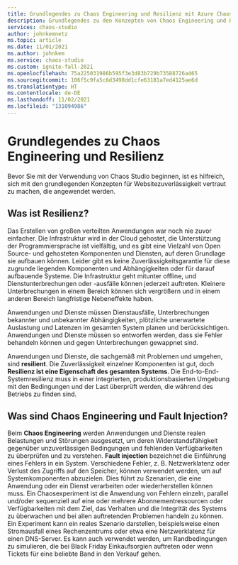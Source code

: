 ```yaml
---
title: Grundlegendes zu Chaos Engineering und Resilienz mit Azure Chaos Studio
description: Grundlegendes zu den Konzepten von Chaos Engineering und Resilienz.
services: chaos-studio
author: johnkemnetz
ms.topic: article
ms.date: 11/01/2021
ms.author: johnkem
ms.service: chaos-studio
ms.custom: ignite-fall-2021
ms.openlocfilehash: 75a225031986b595f3e3d83b729b73588726a465
ms.sourcegitcommit: 106f5c9fa5c6d3498dd1cfe63181a7ed4125ae6d
ms.translationtype: HT
ms.contentlocale: de-DE
ms.lasthandoff: 11/02/2021
ms.locfileid: "131094986"
---
```

# <a name="understanding-chaos-engineering-and-resilience"></a>Grundlegendes zu Chaos Engineering und Resilienz

Bevor Sie mit der Verwendung von Chaos Studio beginnen, ist es hilfreich, sich mit den grundlegenden Konzepten für Websitezuverlässigkeit vertraut zu machen, die angewendet werden.

## <a name="what-is-resilience"></a>Was ist Resilienz?

Das Erstellen von großen verteilten Anwendungen war noch nie zuvor einfacher. Die Infrastruktur wird in der Cloud gehostet, die Unterstützung der Programmiersprache ist vielfältig, und es gibt eine Vielzahl von Open Source- und gehosteten Komponenten und Diensten, auf deren Grundlage sie aufbauen können. Leider gibt es keine Zuverlässigkeitsgarantie für diese zugrunde liegenden Komponenten und Abhängigkeiten oder für darauf aufbauende Systeme. Die Infrastruktur geht mitunter offline, und Dienstunterbrechungen oder -ausfälle können jederzeit auftreten. Kleinere Unterbrechungen in einem Bereich können sich vergrößern und in einem anderen Bereich langfristige Nebeneffekte haben. 

Anwendungen und Dienste müssen Dienstausfälle, Unterbrechungen bekannter und unbekannter Abhängigkeiten, plötzliche unerwartete Auslastung und Latenzen im gesamten System planen und berücksichtigen. Anwendungen und Dienste müssen so entworfen werden, dass sie Fehler behandeln können und gegen Unterbrechungen gewappnet sind. 

Anwendungen und Dienste, die sachgemäß mit Problemen und umgehen, sind **resilient**. Die Zuverlässigkeit einzelner Komponenten ist gut, doch **Resilienz ist eine Eigenschaft des gesamten Systems**. Die End-to-End-Systemresilienz muss in einer integrierten, produktionsbasierten Umgebung mit den Bedingungen und der Last überprüft werden, die während des Betriebs zu finden sind.

## <a name="what-are-chaos-engineering-and-fault-injection"></a>Was sind Chaos Engineering und Fault Injection?

Beim **Chaos Engineering** werden Anwendungen und Dienste realen Belastungen und Störungen ausgesetzt, um deren Widerstandsfähigkeit gegenüber unzuverlässigen Bedingungen und fehlenden Verfügbarkeiten zu überprüfen und zu verstehen. **Fault injection** bezeichnet die Einführung eines Fehlers in ein System. Verschiedene Fehler, z. B. Netzwerklatenz oder Verlust des Zugriffs auf den Speicher, können verwendet werden, um auf Systemkomponenten abzuzielen. Dies führt zu Szenarien, die eine Anwendung oder ein Dienst verarbeiten oder wiederherstellen können muss. Ein Chaosexperiment ist die Anwendung von Fehlern einzeln, parallel und/oder sequenziell auf eine oder mehrere Abonnementressourcen oder Verfügbarkeiten mit dem Ziel, das Verhalten und die Integrität des Systems zu überwachen und bei allen auftretenden Problemen handeln zu können. Ein Experiment kann ein reales Szenario darstellen, beispielsweise einen Stromausfall eines Rechenzentrums oder etwa eine Netzwerklatenz für einen DNS-Server. Es kann auch verwendet werden, um Randbedingungen zu simulieren, die bei Black Friday Einkaufsorgien auftreten oder wenn Tickets für eine beliebte Band in den Verkauf gehen.
